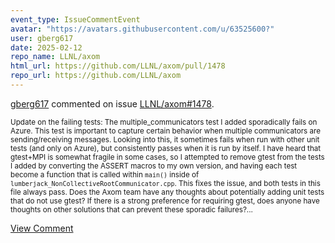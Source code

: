 ```yaml
---
event_type: IssueCommentEvent
avatar: "https://avatars.githubusercontent.com/u/63525600?"
user: gberg617
date: 2025-02-12
repo_name: LLNL/axom
html_url: https://github.com/LLNL/axom/pull/1478
repo_url: https://github.com/LLNL/axom
---
```


<a href='https://github.com/gberg617' target='_blank'>gberg617</a> commented on issue <a href='https://github.com/LLNL/axom/pull/1478' target='_blank'>LLNL/axom#1478</a>.

<small>Update on the failing tests: The multiple_communicators test I added sporadically fails on Azure.  This test is important to capture certain behavior when multiple communicators are sending/receiving messages.  Looking into this, it sometimes fails when run with other unit tests (and only on Azure), but consistently passes when it is run by itself.  I have heard that gtest+MPI is somewhat fragile in some cases, so I attempted to remove gtest from the tests I added by converting the ASSERT macros to my own version, and having each test become a function that is called within `main()` inside of `lumberjack_NonCollectiveRootCommunicator.cpp`.  This fixes the issue, and both tests in this file always pass.  Does the Axom team have any thoughts about potentially adding unit tests that do not use gtest?  If there is a strong preference for requiring gtest, does anyone have thoughts on other solutions that can prevent these sporadic failures?...</small>

<a href='https://github.com/LLNL/axom/pull/1478' target='_blank'>View Comment</a>
